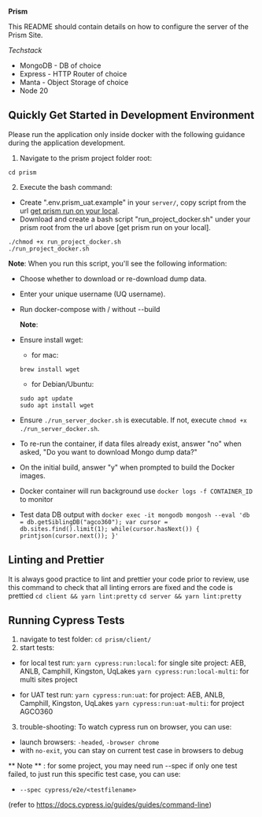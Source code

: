 **Prism**

This README should contain details on how to configure the server of the Prism Site.

_Techstack_

- MongoDB - DB of choice
- Express - HTTP Router of choice
- Manta - Object Storage of choice
- Node 20

## Quickly Get Started in Development Environment

Please run the application only inside docker with the following guidance during the application development.

1. Navigate to the prism project folder root:

```
cd prism
```

2. Execute the bash command:

- Create ".env.prism_uat.example" in your `server/`, copy script from the url [get prism run on your local](https://elipse-uq.atlassian.net/wiki/spaces/URBAN/pages/2705358849/Run+Prism+on+your+local).
- Download and create a bash script "run_project_docker.sh" under your prism root from the url above [get prism run on your local].

```
./chmod +x run_project_docker.sh
./run_project_docker.sh
```

**Note**: When you run this script, you'll see the following information:

- Choose whether to download or re-download dump data.
- Enter your unique username (UQ username).
- Run docker-compose with / without --build

  **Note**:

- Ensure install wget:
  - for mac:
  ```
  brew install wget
  ```
  - for Debian/Ubuntu:
  ```
  sudo apt update
  sudo apt install wget
  ```
- Ensure `./run_server_docker.sh` is executable. If not, execute `chmod +x ./run_server_docker.sh`.
- To re-run the container, if data files already exist, answer "no" when asked, "Do you want to download Mongo dump data?"
- On the initial build, answer "y" when prompted to build the Docker images.
- Docker container will run background use `docker logs -f CONTAINER_ID` to monitor
- Test data DB output with `docker exec -it mongodb mongosh --eval 'db = db.getSiblingDB("agco360"); var cursor = db.sites.find().limit(1); while(cursor.hasNext()) { printjson(cursor.next()); }'`

## Linting and Prettier

It is always good practice to lint and prettier your code prior to review,
use this command to check that all linting errors are fixed and the code
is prettied
`cd client && yarn lint:pretty`
`cd server && yarn lint:pretty`

## Running Cypress Tests

1. navigate to test folder: `cd prism/client/`
2. start tests:

- for local test run:
  `yarn cypress:run:local`: for single site project: AEB, ANLB, Camphill, Kingston, UqLakes
  `yarn cypress:run:local-multi`: for multi sites project

- for UAT test run:
  `yarn cypress:run:uat`: for project: AEB, ANLB, Camphill, Kingston, UqLakes
  `yarn cypress:run:uat-multi`: for project AGCO360

3. trouble-shooting:
   To watch cypress run on browser, you can use:

- launch browsers: `-headed`, `-browser chrome`
- with `no-exit`, you can stay on current test case in browsers to debug

** Note ** : for some project, you may need run --spec if only one test failed, to just run this specific test case, you can use:

- `--spec cypress/e2e/<testfilename>`

(refer to https://docs.cypress.io/guides/guides/command-line)
